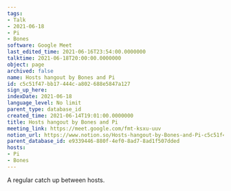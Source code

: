 ```yaml
---
tags:
- Talk
- 2021-06-18
- Pi
- Bones
software: Google Meet
last_edited_time: 2021-06-16T23:54:00.0000000
talktime: 2021-06-18T20:00:00.0000000
object: page
archived: false
name: Hosts hangout by Bones and Pi
id: c5c51f47-bb17-444c-a802-688e5847a127
sign_up_here: 
indexDate: 2021-06-18
language_level: No limit
parent_type: database_id
created_time: 2021-06-14T19:01:00.0000000
title: Hosts hangout by Bones and Pi
meeting_link: https://meet.google.com/fmt-ksxu-uuv
notion_url: https://www.notion.so/Hosts-hangout-by-Bones-and-Pi-c5c51f47bb17444ca802688e5847a127
parent_database_id: e9339446-880f-4ef0-8ad7-8ad1f507dded
hosts:
- Pi
- Bones
---
```


A regular catch up between hosts.


